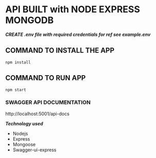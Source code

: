 # API BUILT with NODE EXPRESS MONGODB #

***CREATE .env file with required credentials for ref see example.env***

## COMMAND TO INSTALL THE APP

```
npm install
```

## COMMAND TO RUN APP

```
npm start
```

### SWAGGER API DOCUMENTATION

http://localhost:5001/api-docs

***Technology used***
- Nodejs
- Express
- Mongoose
- Swagger-ui-express

